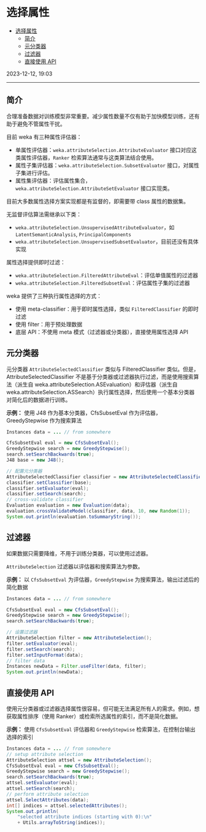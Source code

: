 # 选择属性

- [选择属性](#选择属性)
  - [简介](#简介)
  - [元分类器](#元分类器)
  - [过滤器](#过滤器)
  - [直接使用 API](#直接使用-api)

2023-12-12, 19:03
****

## 简介

合理准备数据对训练模型非常重要。减少属性数量不仅有助于加快模型训练，还有助于避免不管属性干扰。

目前 weka 有三种属性评估器：

- 单属性评估器：`weka.attributeSelection.AttributeEvaluator` 接口对应这类属性评估器，`Ranker` 检索算法通常与这类算法结合使用。
- 属性子集评估器：`weka.attributeSelection.SubsetEvaluator` 接口，对属性子集进行评估。
- 属性集评估器：评估属性集合，`weka.attributeSelection.AttributeSetEvaluator` 接口实现类。

目前大多数属性选择方案实现都是有监督的，即需要带 class 属性的数据集。

无监督评估算法需继承以下类：

- `weka.attributeSelection.UnsupervisedAttributeEvaluator`，如 `LatentSemanticAnalysis`, `PrincipalComponents`
- `weka.attributeSelection.UnsupervisedSubsetEvaluator`，目前还没有具体实现

属性选择提供即时过滤：

- `weka.attributeSelection.FilteredAttributeEval`：评估单值属性的过滤器
- `weka.attributeSelection.FilteredSubsetEval`：评估属性子集的过滤器

weka 提供了三种执行属性选择的方式：

- 使用 meta-classifier：用于即时属性选择，类似 `FilteredClassifier` 的即时过滤
- 使用 filter：用于预处理数据
- 底层 API：不使用 meta 模式（过滤器或分类器），直接使用属性选择 API

## 元分类器

元分类器 `AttributeSelectedClassifier` 类似与 FilteredClassifier 类似。但是，AttributeSelectedClassifier 不是基于分类器或过滤器执行过滤，而是使用搜索算法（派生自 weka.attributeSelection.ASEvaluation）和评估器（派生自 weka.attributeSelection.ASSearch）执行属性选择，然后使用一个基本分类器对简化后的数据进行训练。

**示例：** 使用 J48 作为基本分类器，CfsSubsetEval 作为评估器，GreedyStepwise 作为搜索算法

```java
Instances data = ... // from somewhere

CfsSubsetEval eval = new CfsSubsetEval();
GreedyStepwise search = new GreedyStepwise();
search.setSearchBackwards(true);
J48 base = new J48();

// 配置元分类器
AttributeSelectedClassifier classifier = new AttributeSelectedClassifier();
classifier.setClassifier(base);
classifier.setEvaluator(eval);
classifier.setSearch(search);
// cross-validate classifier
Evaluation evaluation = new Evaluation(data);
evaluation.crossValidateModel(classifier, data, 10, new Random(1));
System.out.println(evaluation.toSummaryString());
```

## 过滤器

如果数据只需要降维，不用于训练分类器，可以使用过滤器。

`AttributeSelection` 过滤器以评估器和搜索算法为参数。

**示例：** 以 `CfsSubsetEval` 为评估器，`GreedyStepwise` 为搜索算法，输出过滤后的简化数据

```java
Instances data = ... // from somewhere

CfsSubsetEval eval = new CfsSubsetEval();
GreedyStepwise search = new GreedyStepwise();
search.setSearchBackwards(true);

// 设置过滤器
AttributeSelection filter = new AttributeSelection();
filter.setEvaluator(eval);
filter.setSearch(search);
filter.setInputFormat(data);
// filter data
Instances newData = Filter.useFilter(data, filter);
System.out.println(newData);
```

## 直接使用 API

使用元分类器或过滤器选择属性很容易，但可能无法满足所有人的需求。例如，想获取属性排序（使用 Ranker）或检索所选属性的索引，而不是简化数据。

**示例：** 使用 `CfsSubsetEval` 评估器和 `GreedyStepwise` 检索算法，在控制台输出选择的索引

```java
Instances data = ... // from somewhere
// setup attribute selection
AttributeSelection attsel = new AttributeSelection();
CfsSubsetEval eval = new CfsSubsetEval();
GreedyStepwise search = new GreedyStepwise();
search.setSearchBackwards(true);
attsel.setEvaluator(eval);
attsel.setSearch(search);
// perform attribute selection
attsel.SelectAttributes(data);
int[] indices = attsel.selectedAttributes();
System.out.println(
    "selected attribute indices (starting with 0):\n"
    + Utils.arrayToString(indices));
```
